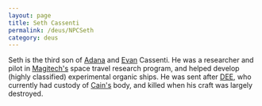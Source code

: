 ```yaml
---
layout: page
title: Seth Cassenti
permalink: /deus/NPCSeth
category: deus
---
```

Seth is the third son of [Adana](NPCAdana) and [Evan](NPCEvan) Cassenti. He was a researcher and pilot in [Magitech's](OrgMagitech) space travel research program, and helped develop (highly classified) experimental organic ships. He was sent after [DEE](CharPublicGriffin), who currently had custody of [Cain's](NPCCain) body, and killed when his craft was largely destroyed.
